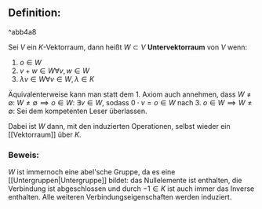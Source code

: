 ## Definition:

^abb4a8

Sei $V$ ein $K$-Vektorraum, dann heißt $W \subset V$ **Untervektorraum** von $V$ wenn:
1. $o \in W$
2. $v + w \in W \forall v,w \in W$
3. $\lambda v \in W \forall v \in W, \lambda \in K$

Äquivalenterweise kann man statt dem 1. Axiom auch annehmen, dass $W \neq \emptyset$:
$W \neq \emptyset \implies o \in W$: $\exists v \in W$, sodass $0 \cdot v = o \in W$ nach 3.
$o \in W \implies W \neq \emptyset:$ Sei dem kompetenten Leser überlassen.

Dabei ist $W$ dann, mit den induzierten Operationen, selbst wieder ein [[Vektorraum]] über $K$.
### Beweis:
$W$ ist immernoch eine abel'sche Gruppe, da es eine [[Untergruppen|Untergruppe]] bildet: das Nullelemente ist enthalten, die Verbindung ist abgeschlossen und durch $-1 \in K$ ist auch immer das Inverse enthalten. Alle weiteren Verbindungseigenschaften werden induziert.